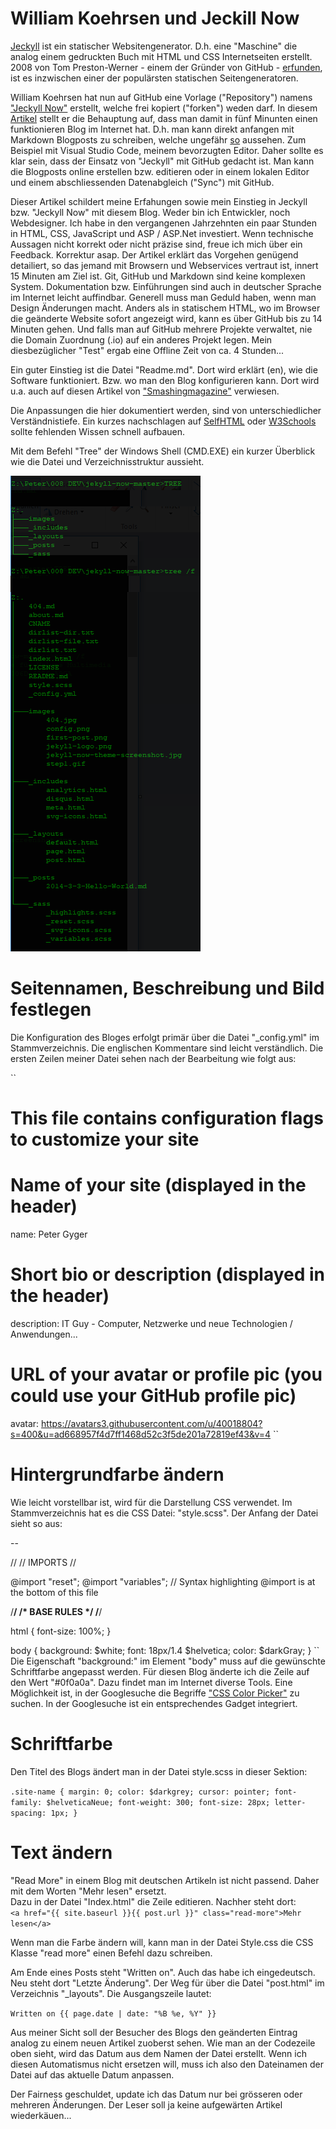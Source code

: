 # William Koehrsen und Jeckill Now

[Jeckyll](https://jekyllrb.com) ist ein statischer Websitengenerator. D.h. eine "Maschine" die analog einem gedruckten Buch mit HTML und CSS Internetseiten erstellt. 2008 von Tom Preston-Werner - einem der Gründer von GitHub - [erfunden](https://en.wikipedia.org/wiki/Jekyll_(software)), ist es inzwischen einer der populärsten statischen Seitengeneratoren.  

William Koehrsen hat nun auf GitHub eine Vorlage ("Repository") namens ["Jeckyll Now"](https://github.com/barryclark/jekyll-now) erstellt, welche frei kopiert ("forken") weden darf. In diesem [Artikel](https://towardsdatascience.com/five-minutes-to-your-own-website-fd0b43cbd886) stellt er die Behauptung auf, dass man damit in fünf Minunten einen funktionieren Blog im Internet hat. D.h. man kann direkt anfangen mit Markdown Blogposts zu schreiben, welche ungefähr [so](http://www.jekyllnow.com) aussehen. Zum Beispiel mit Visual Studio Code, meinem bevorzugten Editor.  Daher sollte es klar sein, dass der Einsatz von "Jeckyll" mit GitHub gedacht ist. Man kann die Blogposts online erstellen bzw. editieren oder in einem lokalen Editor und einem abschliessenden Datenabgleich ("Sync") mit GitHub.  

Dieser Artikel schildert meine Erfahungen sowie mein Einstieg in Jeckyll bzw. "Jeckyll Now" mit diesem Blog. Weder bin ich Entwickler, noch Webdesigner. Ich habe in den vergangenen Jahrzehnten ein paar Stunden in HTML, CSS, JavaScript und ASP / ASP.Net investiert. Wenn technische Aussagen nicht korrekt oder nicht präzise sind, freue ich mich über ein Feedback. Korrektur asap. Der Artikel erklärt das Vorgehen genügend detailiert, so das jemand mit Browsern und Webservices vertraut ist, innert 15 Minuten am Ziel ist. Git, GitHub und Markdown sind keine komplexen System. Dokumentation bzw. Einführungen sind  auch in deutscher Sprache im Internet leicht auffindbar. Generell muss man Geduld haben, wenn man Design Änderungen macht. Anders als in statischem HTML, wo im Browser die geänderte Website sofort angezeigt wird, kann es über GitHub bis zu 14 Minuten gehen. Und falls man auf GitHub mehrere Projekte verwaltet, nie die Domain Zuordnung (.io) auf ein anderes Projekt legen. Mein diesbezüglicher "Test" ergab eine Offline Zeit von ca. 4 Stunden...  

Ein guter Einstieg ist die Datei "Readme.md". Dort wird erklärt (en), wie die Software funktioniert. Bzw. wo man den Blog konfigurieren kann. Dort wird u.a. auch auf diesen Artikel von ["Smashingmagazine"](https://www.smashingmagazine.com/2014/08/build-blog-jekyll-github-pages/) verwiesen.  

Die Anpassungen die hier dokumentiert werden, sind von unterschiedlicher Verständnistiefe. Ein kurzes nachschlagen auf [SelfHTML](https://wiki.selfhtml.org/wiki/Startseite) oder [W3Schools](https://www.w3schools.com) sollte fehlenden Wissen schnell aufbauen.  

Mit dem Befehl "Tree" der Windows Shell (CMD.EXE) ein kurzer Überblick wie die Datei und Verzeichnisstruktur aussieht.  

![Baum](../Ein_neuer_Anfang_mit_Jekyll-Now/Verzeichnisstruktur.png)

# Seitennamen, Beschreibung und Bild festlegen  

Die Konfiguration des Bloges erfolgt primär über die Datei "_config.yml" im Stammverzeichnis. Die englischen Kommentare sind leicht verständlich. Die ersten Zeilen meiner Datei sehen nach der Bearbeitung wie folgt aus:  

``
#
# This file contains configuration flags to customize your site
#

# Name of your site (displayed in the header)
name: Peter Gyger

# Short bio or description (displayed in the header)
description: IT Guy - Computer, Netzwerke und neue Technologien / Anwendungen... 

# URL of your avatar or profile pic (you could use your GitHub profile pic)
avatar: https://avatars3.githubusercontent.com/u/40018804?s=400&u=ad668957f4d7ff1468d52c3f5de201a72819ef43&v=4
``

# Hintergrundfarbe ändern
Wie leicht vorstellbar ist, wird für die Darstellung CSS verwendet. Im Stammverzeichnis hat es die CSS Datei: "style.scss". Der Anfang der Datei sieht so aus:  

--

//
// IMPORTS
//

@import "reset";
@import "variables";
// Syntax highlighting @import is at the bottom of this file

/**************/
/* BASE RULES */
/**************/

html {
  font-size: 100%;
}

body {
	background: $white;
  font: 18px/1.4 $helvetica;
  color: $darkGray;
}
``  
Die Eigenschaft "background:" im Element "body" muss auf die gewünschte Schriftfarbe angepasst werden. Für diesen Blog änderte ich die Zeile auf den Wert "#0f0a0a". Dazu findet man im Internet diverse Tools. Eine Möglichkeit ist, in der Googlesuche die Begriffe ["CSS Color Picker"](https://www.google.com/search?ei=Z4LbW4PYGZCXlwSXl66oCA&q=css+color+picker&oq=css+color+picker&gs_l=psy-ab.3..0l2j0i22i30k1l8.29730.36800.0.37190.8.6.0.2.2.0.211.835.1j4j1.6.0....0...1c.1.64.psy-ab..0.8.848...0i67k1j0i7i30k1.0.vLoQbsIlZdw) zu suchen. In der Googlesuche ist ein entsprechendes Gadget integriert.

# Schriftfarbe
Den Titel des Blogs ändert man in der Datei style.scss in dieser Sektion:  

``
.site-name {
  margin: 0;
  color: $darkgrey;
  cursor: pointer;
  font-family: $helveticaNeue;
  font-weight: 300;
  font-size: 28px;
  letter-spacing: 1px;
}
``
# Text ändern

"Read More" in einem Blog mit deutschen Artikeln ist nicht passend. Daher mit dem Worten "Mehr lesen" ersetzt.  
Dazu in der Datei "Index.html" die Zeile editieren. Nachher steht dort:  
``<a href="{{ site.baseurl }}{{ post.url }}" class="read-more">Mehr lesen</a>``

Wenn man die Farbe ändern will, kann man in der Datei Style.css die CSS Klasse "read more" einen Befehl dazu schreiben.  

Am Ende eines Posts steht "Written on". Auch das habe ich eingedeutsch. Neu steht dort "Letzte Änderung". Der Weg für über die Datei "post.html" im Verzeichnis "_layouts". Die Ausgangszeile lautet:  

``
    Written on {{ page.date | date: "%B %e, %Y" }}
``  

Aus meiner Sicht soll der Besucher des Blogs den geänderten Eintrag analog zu einem neuen Artikel zuoberst sehen. Wie man an der Codezeile oben sieht, wird das Datum aus dem Namen der Datei erstellt. Wenn ich diesen Automatismus nicht ersetzen will, muss ich also den Dateinamen der Datei auf das aktuelle Datum anpassen.  

Der Fairness geschuldet, update ich das Datum nur bei grösseren oder mehreren Änderungen. Der Leser soll ja keine aufgewärten Artikel wiederkäuen...  




